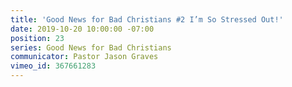 ```yaml
---
title: 'Good News for Bad Christians #2 I’m So Stressed Out!'
date: 2019-10-20 10:00:00 -07:00
position: 23
series: Good News for Bad Christians
communicator: Pastor Jason Graves
vimeo_id: 367661283
---
```



